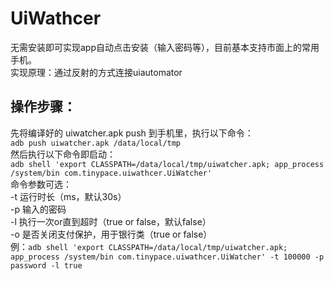 # UiWathcer
无需安装即可实现app自动点击安装（输入密码等），目前基本支持市面上的常用手机。  
实现原理：通过反射的方式连接uiautomator
## 操作步骤：
先将编译好的 uiwatcher.apk push 到手机里，执行以下命令：  
`adb push uiwatcher.apk /data/local/tmp`  
然后执行以下命令即启动：  
`adb shell 'export CLASSPATH=/data/local/tmp/uiwatcher.apk; app_process /system/bin com.tinypace.uiwathcer.UiWatcher'`  
命令参数可选：  
-t 运行时长（ms，默认30s）   
-p 输入的密码  
-l 执行一次or直到超时（true or false，默认false）  
-o 是否关闭支付保护，用于银行类（true or false）  
例：`adb shell 'export CLASSPATH=/data/local/tmp/uiwatcher.apk; app_process /system/bin com.tinypace.uiwathcer.UiWatcher' -t 100000 -p password -l true`  
